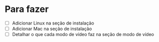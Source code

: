 # Para fazer
- [ ] Adicionar Linux na seção de instalação
- [ ] Adicionar Mac na seção de instalação
- [ ] Detalhar o que cada modo de vídeo faz na seção de modo de vídeo
